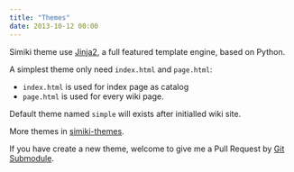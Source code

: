 ```yaml
---
title: "Themes"
date: 2013-10-12 00:00
---
```


Simiki theme use [Jinja2](http://jinja.pocoo.org/), a full featured template engine, based on Python.

A simplest theme only need `index.html` and `page.html`:

* `index.html` is used for index page as catalog
* `page.html` is used for every wiki page.

Default theme named `simple` will exists after initialled wiki site.

More themes in [simiki-themes](https://github.com/tankywoo/simiki-themes).

If you have create a new theme, welcome to give me a Pull Request by [Git Submodule](https://git-scm.com/docs/git-submodule).
